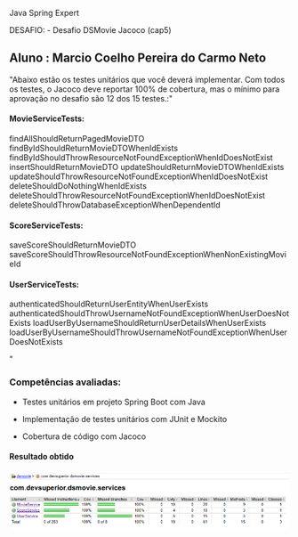 
Java Spring Expert

DESAFIO: - Desafio DSMovie Jacoco (cap5)


## Aluno : Marcio Coelho Pereira do Carmo Neto 

"Abaixo estão os testes unitários que você deverá implementar. Com todos os testes, o Jacoco deve reportar 100% de cobertura, mas o mínimo para aprovação no desafio são 12 dos 15 testes.:"

#### MovieServiceTests:
findAllShouldReturnPagedMovieDTO
findByIdShouldReturnMovieDTOWhenIdExists
findByIdShouldThrowResourceNotFoundExceptionWhenIdDoesNotExist
insertShouldReturnMovieDTO
updateShouldReturnMovieDTOWhenIdExists
updateShouldThrowResourceNotFoundExceptionWhenIdDoesNotExist
deleteShouldDoNothingWhenIdExists
deleteShouldThrowResourceNotFoundExceptionWhenIdDoesNotExist
deleteShouldThrowDatabaseExceptionWhenDependentId


#### ScoreServiceTests:
saveScoreShouldReturnMovieDTO
saveScoreShouldThrowResourceNotFoundExceptionWhenNonExistingMovieId

#### UserServiceTests:
authenticatedShouldReturnUserEntityWhenUserExists
authenticatedShouldThrowUsernameNotFoundExceptionWhenUserDoesNotExists
loadUserByUsernameShouldReturnUserDetailsWhenUserExists
loadUserByUsernameShouldThrowUsernameNotFoundExceptionWhenUserDoesNotExists

"

### Competências avaliadas:

- Testes unitários em projeto Spring Boot com Java

- Implementação de testes unitários com JUnit e Mockito

- Cobertura de código com Jacoco

#### Resultado obtido

![Diagrama01](./imgs/img.png)



